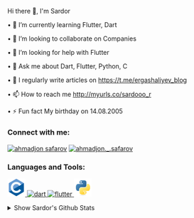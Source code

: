 Hi there 👋, I'm Sardor

• 🌱 I’m currently learning Flutter, Dart

• 👯 I’m looking to collaborate on Companies

• 🤝 I’m looking for help with Flutter

• 💬 Ask me about Dart, Flutter, Python, C

• 📝 I regularly write articles on https://t.me/ergashaliyev_blog

• 📫 How to reach me http://myurls.co/sardooo_r

• ⚡ Fun fact My birthday on 14.08.2005

<h3 align="left">Connect with me:</h3>
<p align="left">
<a href="https://www.linkedin.com/in/sardor-ergashaliyev-031018247/" target="blank"><img align="center" src="https://raw.githubusercontent.com/rahuldkjain/github-profile-readme-generator/master/src/images/icons/Social/linked-in-alt.svg" alt="ahmadjon safarov" height="30" width="40" /></a>
<a href="https://www.instagram.com/sardooo_r/" target="blank"><img align="center" src="https://raw.githubusercontent.com/rahuldkjain/github-profile-readme-generator/master/src/images/icons/Social/instagram.svg" alt="ahmadjon._.safarov" height="30" width="40" /></a>

</p>




<h3 align="left">Languages and Tools:</h3>
<p align="left"> <a href="https://www.cprogramming.com/" target="_blank" rel="noreferrer"> <img src="https://raw.githubusercontent.com/devicons/devicon/master/icons/c/c-original.svg" alt="c" width="40" height="40"/> </a> <a href="https://dart.dev" target="_blank" rel="noreferrer"> <img src="https://www.vectorlogo.zone/logos/dartlang/dartlang-icon.svg" alt="dart" width="40" height="40"/> </a> <a href="https://flutter.dev" target="_blank" rel="noreferrer"> <img src="https://www.vectorlogo.zone/logos/flutterio/flutterio-icon.svg" alt="flutter" width="40" height="40"/> </a> <a href="https://www.python.org" target="_blank" rel="noreferrer"> <img src="https://raw.githubusercontent.com/devicons/devicon/master/icons/python/python-original.svg" alt="python" width="40" height="40"/> </a> </p>


<details>
  <summary> Show Sardor's Github Stats</summary>
  <br>
  
  <a href="#">
    <img align="left" src="https://github-readme-stats.vercel.app/api/top-langs/?username=sardorergashaliyev&layout=compact&hide=html" alt="Sardor Ergashaliyev" />
  </a>
  
  <a href="#">
   >&nbsp;<img align="center" src="https://github-readme-stats.vercel.app/api?username=sardorergashaliyev&show_icons=true" alt="Sardor Ergashaliyev" />
  </a>
  
  ![GitHub followers](https://img.shields.io/github/followers/bek-n?logo=GitHub&style=for-the-badge)

  
  <p align="left"> <a href="https://github.com/ryo-ma/github-profile-trophy"><img src="https://github-profile-trophy.vercel.app/?username=sardorergashaliyev" alt="Sardor Ergashaliyev" /></a> </p>
</details>

